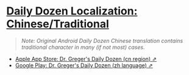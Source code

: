 # [Daily Dozen Localization: Chinese/Traditional][t]
[t]:https://github.com/nutritionfactsorg/daily-dozen-localization

> _Note: Original Android Daily Dozen Chinese translation contains traditional character in many (if not most) cases._

* [Apple App Store: Dr. Greger's Daily Dozen (cn region) ⇗](https://apps.apple.com/cn/app/dr-gregers-daily-dozen/id1060700802)
* [Google Play: Dr. Greger's Daily Dozen (zh language) ⇗](https://play.google.com/store/apps/details?id=org.nutritionfacts.dailydozen&hl=zh)

